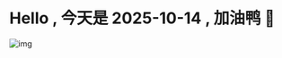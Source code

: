 
# Hello , 今天是 2025-10-14 , 加油鸭 🤭

![img](https://v1.jinrishici.com/all.svg?font-size=18&spacing=4)

